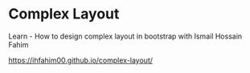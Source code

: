 # Complex Layout
Learn - How to design complex layout in bootstrap with Ismail Hossain Fahim

https://ihfahim00.github.io/complex-layout/
